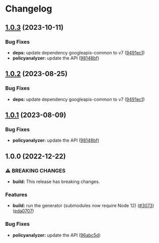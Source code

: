 # Changelog

## [1.0.3](https://github.com/googleapis/google-api-nodejs-client/compare/policyanalyzer-v1.0.2...policyanalyzer-v1.0.3) (2023-10-11)


### Bug Fixes

* **deps:** update dependency googleapis-common to v7 ([9491ec1](https://github.com/googleapis/google-api-nodejs-client/commit/9491ec1cdc3c413e7d73edcfcd59cf5c28a7c855))
* **policyanalyzer:** update the API ([98148bf](https://github.com/googleapis/google-api-nodejs-client/commit/98148bf5d9b84151fac1ff2a1928dde35e94e18c))

## [1.0.2](https://github.com/googleapis/google-api-nodejs-client/compare/policyanalyzer-v1.0.1...policyanalyzer-v1.0.2) (2023-08-25)


### Bug Fixes

* **deps:** update dependency googleapis-common to v7 ([9491ec1](https://github.com/googleapis/google-api-nodejs-client/commit/9491ec1cdc3c413e7d73edcfcd59cf5c28a7c855))

## [1.0.1](https://github.com/googleapis/google-api-nodejs-client/compare/policyanalyzer-v1.0.0...policyanalyzer-v1.0.1) (2023-08-09)


### Bug Fixes

* **policyanalyzer:** update the API ([98148bf](https://github.com/googleapis/google-api-nodejs-client/commit/98148bf5d9b84151fac1ff2a1928dde35e94e18c))

## 1.0.0 (2022-12-22)


### ⚠ BREAKING CHANGES

* **build:** This release has breaking changes.

### Features

* **build:** run the generator (submodules now require Node 12) ([#3073](https://github.com/googleapis/google-api-nodejs-client/issues/3073)) ([eda0707](https://github.com/googleapis/google-api-nodejs-client/commit/eda07079dadab46a80b6f9ede618f4f43030169e))


### Bug Fixes

* **policyanalyzer:** update the API ([96abc5d](https://github.com/googleapis/google-api-nodejs-client/commit/96abc5de009e8f9d9d1e496bde05b2466ab7c801))
